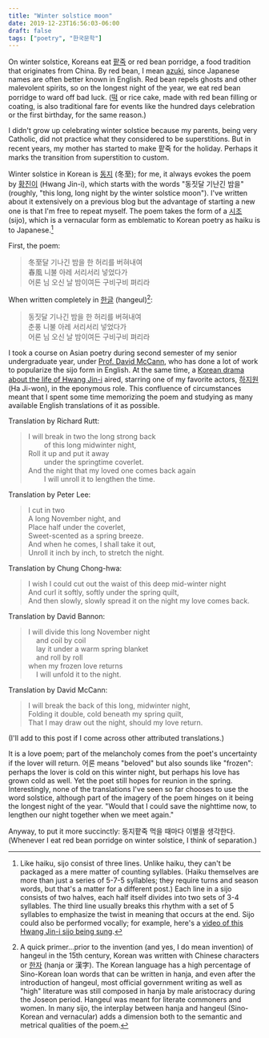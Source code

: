 ```yaml
---
title: "Winter solstice moon"
date: 2019-12-23T16:56:03-06:00
draft: false
tags: ["poetry", "한국문학"]
---
```


On winter solstice, Koreans eat [팥죽][patjuk] or red bean porridge, a food tradition that originates from China. By red bean, I mean [azuki][azuki], since Japanese names are often better known in English. Red bean repels ghosts and other malevolent spirits, so on the longest night of the year, we eat red bean porridge to ward off bad luck. ([떡][tteok] or rice cake, made with red bean filling or coating, is also traditional fare for events like the hundred days celebration or the first birthday, for the same reason.)

I didn't grow up celebrating winter solstice because my parents, being very Catholic, did not practice what they considered to be superstitions. But in recent years, my mother has started to make 팥죽 for the holiday. Perhaps it marks the transition from superstition to custom.

Winter solstice in Korean is [동지][dongji] (冬至); for me, it always evokes the poem by [황진이][hwangjini] (Hwang Jin-i), which starts with the words "동짓달 기난긴 밤을" (roughly, "this long, long night by the winter solstice moon"). I've written about it extensively on a previous blog but the advantage of starting a new one is that I'm free to repeat myself. The poem takes the form of a [시조][sijo] (sijo), which is a vernacular form as emblematic to Korean poetry as haiku is to Japanese.[^2]

First, the poem:

>冬至달 기나긴 밤을 한 허리를 버혀내여\
>春風 니불 아레 서리서리 넣었다가\
>어론 님 오신 날 밤이여든 구비구비 펴리라

When written completely in [한글][hangeul] (hangeul)[^1]:

>동짓달 기나긴 밤을 한 허리를 버혀내여\
>춘풍 니불 아레 서리서리 넣었다가\
>어론 님 오신 날 밤이여든 구비구비 펴리라

I took a course on Asian poetry during second semester of my senior undergraduate year, under [Prof. David McCann][mccann], who has done a lot of work to popularize the sijo form in English. At the same time, a [Korean drama about the life of Hwang Jin-i][kdrama] aired, starring one of my favorite actors, [하지원][hajiwon] (Ha Ji-won), in the eponymous role. This confluence of circumstances meant that I spent some time memorizing the poem and studying as many available English translations of it as possible.

Translation by Richard Rutt:
>I will break in two the long strong back\
>&nbsp;&nbsp;&nbsp;&nbsp;&nbsp;&nbsp;&nbsp;&nbsp;of this long midwinter night,\
>Roll it up and put it away\
>&nbsp;&nbsp;&nbsp;&nbsp;&nbsp;&nbsp;&nbsp;&nbsp;under the springtime coverlet.\
>And the night that my loved one comes back again\
>&nbsp;&nbsp;&nbsp;&nbsp;&nbsp;&nbsp;&nbsp;&nbsp;I will unroll it to lengthen the time.

Translation by Peter Lee:
>I cut in two\
>A long November night, and\
>Place half under the coverlet,\
>Sweet-scented as a spring breeze.\
>And when he comes, I shall take it out,\
>Unroll it inch by inch, to stretch the night.

Translation by Chung Chong-hwa:
>I wish I could cut out the waist of this deep mid-winter night\
>And curl it softly, softly under the spring quilt,\
>And then slowly, slowly spread it on the night my love comes back.

Translation by David Bannon:
>I will divide this long November night\
>&nbsp;&nbsp;&nbsp;&nbsp;and coil by coil\
>&nbsp;&nbsp;&nbsp;&nbsp;lay it under a warm spring blanket\
>&nbsp;&nbsp;&nbsp;&nbsp;and roll by roll\
>when my frozen love returns\
>&nbsp;&nbsp;&nbsp;&nbsp;I will unfold it to the night.

Translation by David McCann:
>I will break the back of this long, midwinter night,\
>Folding it double, cold beneath my spring quilt,\
>That I may draw out the night, should my love return.

(I'll add to this post if I come across other attributed translations.)

It is a love poem; part of the melancholy comes from the poet's uncertainty if the lover will return. 어론 means "beloved" but also sounds like "frozen": perhaps the lover is cold on this winter night, but perhaps his love has grown cold as well. Yet the poet still hopes for reunion in the spring. Interestingly, none of the translations I've seen so far chooses to use the word solstice, although part of the imagery of the poem hinges on it being the longest night of the year. "Would that I could save the nighttime now, to lengthen our night together when we meet again."

Anyway, to put it more succinctly: 동지팥죽 먹을 때마다 이별을 생각한다. (Whenever I eat red bean porridge on winter solstice, I think of separation.)

[^1]: A quick primer...prior to the invention (and yes, I do mean invention) of hangeul in the 15th century, Korean was written with Chinese characters or [한자][hanja] (hanja or 漢字). The Korean language has a high percentage of Sino-Korean loan words that can be written in hanja, and even after the introduction of hangeul, most official government writing as well as "high" literature was still composed in hanja by male aristocracy during the Joseon period. Hangeul was meant for literate commoners and women. In many sijo, the interplay between hanja and hangeul (Sino-Korean and vernacular) adds a dimension both to the semantic and metrical qualities of the poem.

[^2]: Like haiku, sijo consist of three lines. Unlike haiku, they can't be packaged as a mere matter of counting syllables. (Haiku themselves are more than just a series of 5-7-5 syllables; they require turns and season words, but that's a matter for a different post.) Each line in a sijo consists of two halves, each half itself divides into two sets of 3-4 syllables. The third line usually breaks this rhythm with a set of 5 syllables to emphasize the twist in meaning that occurs at the end. Sijo could also be performed vocally; for example, here's a [video of this Hwang Jin-i sijo being sung][sijochang].

[patjuk]: https://en.wikipedia.org/wiki/Patjuk
[azuki]: https://en.wikipedia.org/wiki/Adzuki_bean
[tteok]: https://en.wikipedia.org/wiki/Tteok
[dongji]: https://en.wikipedia.org/wiki/Dongzhi_(solar_term)
[hwangjini]: https://en.wikipedia.org/wiki/Hwang_Jini
[sijo]: https://en.wikipedia.org/wiki/Sijo
[hangeul]: https://en.wikipedia.org/wiki/Hangul
[mccann]: https://ealc.fas.harvard.edu/people/david-mccann
[kdrama]: https://en.wikipedia.org/wiki/Hwang_Jini_%28TV_series%29
[hajiwon]: https://en.wikipedia.org/wiki/Ha_Ji-won
[hanja]: https://en.wikipedia.org/wiki/Hanja
[sijochang]: https://www.youtube.com/watch?v=wqC4kMyxWpE
